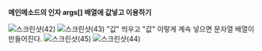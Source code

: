 **메인메소드의 인자 args[] 배열에 값넣고 이용하기**

![스크린샷(42)](https://user-images.githubusercontent.com/81272691/120148759-adc5d700-c223-11eb-9658-b0d776f7134d.png)
![스크린샷(43)](https://user-images.githubusercontent.com/81272691/120148771-af8f9a80-c223-11eb-9369-23f7df9f772e.png)
"값" 띄우고 "값" 이렇게 계속 넣으면 문자열 배열이 만들어진다.
![스크린샷(45)](https://user-images.githubusercontent.com/81272691/120149016-101ed780-c224-11eb-8733-e6ae01dc10d6.png)
![스크린샷(44)](https://user-images.githubusercontent.com/81272691/120148915-e960a100-c223-11eb-8e28-e3629aafeb98.png)


